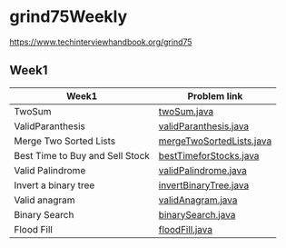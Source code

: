 # grind75Weekly
https://www.techinterviewhandbook.org/grind75

## Week1

| Week1                           | Problem link                                                                     |
|---------------------------------|----------------------------------------------------------------------------------|
| TwoSum                          | [twoSum.java](src%2Fmain%2Fjava%2Fweek1%2FtwoSum.java)                           |
| ValidParanthesis                | [validParanthesis.java](src%2Fmain%2Fjava%2Fweek1%2FvalidParanthesis.java)       |
| Merge Two Sorted Lists          | [mergeTwoSortedLists.java](src%2Fmain%2Fjava%2Fweek1%2FmergeTwoSortedLists.java) |
| Best Time to Buy and Sell Stock | [bestTimeforStocks.java](src%2Fmain%2Fjava%2Fweek1%2FbestTimeforStocks.java)     |
| Valid Palindrome                | [validPalindrome.java](src%2Fmain%2Fjava%2Fweek1%2FvalidPalindrome.java)         |
| Invert a binary tree            | [invertBinaryTree.java](src%2Fmain%2Fjava%2Fweek1%2FinvertBinaryTree.java)       |
| Valid anagram                   | [validAnagram.java](src%2Fmain%2Fjava%2Fweek1%2FvalidAnagram.java)               |
| Binary Search                   | [binarySearch.java](src%2Fmain%2Fjava%2Fweek1%2FbinarySearch.java)               |
| Flood Fill                      | [floodFill.java](src%2Fmain%2Fjava%2Fweek1%2FfloodFill.java)                     |
